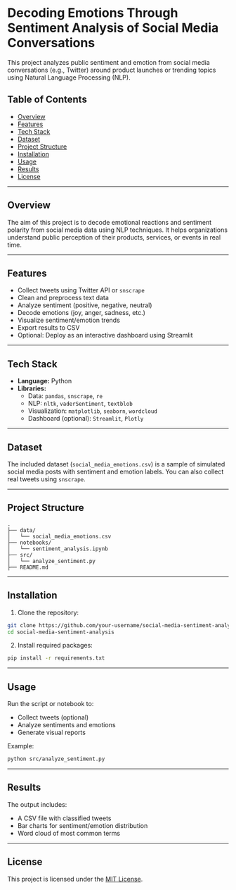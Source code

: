 # Decoding Emotions Through Sentiment Analysis of Social Media Conversations

This project analyzes public sentiment and emotion from social media conversations (e.g., Twitter) around product launches or trending topics using Natural Language Processing (NLP).

## Table of Contents
- [Overview](#overview)
- [Features](#features)
- [Tech Stack](#tech-stack)
- [Dataset](#dataset)
- [Project Structure](#project-structure)
- [Installation](#installation)
- [Usage](#usage)
- [Results](#results)
- [License](#license)

---

## Overview

The aim of this project is to decode emotional reactions and sentiment polarity from social media data using NLP techniques. It helps organizations understand public perception of their products, services, or events in real time.

---

## Features
- Collect tweets using Twitter API or `snscrape`
- Clean and preprocess text data
- Analyze sentiment (positive, negative, neutral)
- Decode emotions (joy, anger, sadness, etc.)
- Visualize sentiment/emotion trends
- Export results to CSV
- Optional: Deploy as an interactive dashboard using Streamlit

---

## Tech Stack

- **Language:** Python
- **Libraries:** 
  - Data: `pandas`, `snscrape`, `re`
  - NLP: `nltk`, `vaderSentiment`, `textblob`
  - Visualization: `matplotlib`, `seaborn`, `wordcloud`
  - Dashboard (optional): `Streamlit`, `Plotly`

---

## Dataset

The included dataset (`social_media_emotions.csv`) is a sample of simulated social media posts with sentiment and emotion labels. You can also collect real tweets using `snscrape`.

---

## Project Structure

```
.
├── data/
│   └── social_media_emotions.csv
├── notebooks/
│   └── sentiment_analysis.ipynb
├── src/
│   └── analyze_sentiment.py
├── README.md
```

---

## Installation

1. Clone the repository:
```bash
git clone https://github.com/your-username/social-media-sentiment-analysis.git
cd social-media-sentiment-analysis
```

2. Install required packages:
```bash
pip install -r requirements.txt
```

---

## Usage

Run the script or notebook to:
- Collect tweets (optional)
- Analyze sentiments and emotions
- Generate visual reports

Example:
```bash
python src/analyze_sentiment.py
```

---

## Results

The output includes:
- A CSV file with classified tweets
- Bar charts for sentiment/emotion distribution
- Word cloud of most common terms

---

## License

This project is licensed under the [MIT License](LICENSE).
